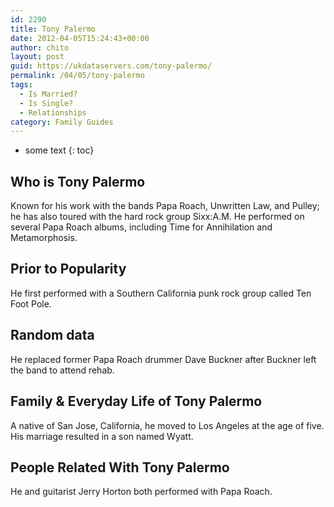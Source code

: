 ```yaml
---
id: 2290
title: Tony Palermo
date: 2012-04-05T15:24:43+00:00
author: chito
layout: post
guid: https://ukdataservers.com/tony-palermo/
permalink: /04/05/tony-palermo
tags:
  - Is Married?
  - Is Single?
  - Relationships
category: Family Guides
---
```


* some text
{: toc}
          
          
## Who is  Tony Palermo
                  
                  
                  
Known for his work with the bands Papa Roach, Unwritten Law, and Pulley; he has also toured with the hard rock group Sixx:A.M. He performed on several Papa Roach albums, including Time for Annihilation and Metamorphosis.
                  
                
                
                
## Prior to Popularity 
                  
                  
                  
He first performed with a Southern California punk rock group called Ten Foot Pole.
                  
                
                
                
## Random data 
                  
                  
                  
He replaced former Papa Roach drummer Dave Buckner after Buckner left the band to attend rehab.
                  
                
                
                
## Family & Everyday Life of Tony Palermo
                  
                  
                  
A native of San Jose, California, he moved to Los Angeles at the age of five. His marriage resulted in a son named Wyatt.
                  
                
                
                
## People Related With  Tony Palermo
                  
                  
                  
He and guitarist Jerry Horton both performed with Papa Roach.
                  
                
              
            
          
          
          
    
    
  
